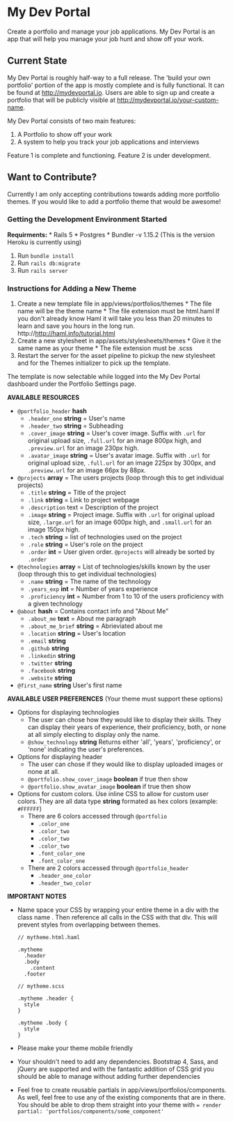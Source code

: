 # My Dev Portal

Create a portfolio and manage your job applications.  My Dev Portal is an app that will help you manage your job hunt and show off your work.

## Current State

My Dev Portal is roughly half-way to a full release.  The 'build your own portfolio' portion of the app is mostly complete and is fully functional.  It can be found at http://mydevportal.io.  Users are able to sign up and create a portfolio that will be publicly visible at http://mydevportal.io/your-custom-name.

My Dev Portal consists of two main features:
  1. A Portfolio to show off your work
  2. A system to help you track your job applications and interviews

Feature 1 is complete and functioning.  Feature 2 is under development.

## Want to Contribute?

Currently I am only accepting contributions towards adding more portfolio themes.  If you would like to add a portfolio theme that would be awesome!

### Getting the Development Environment Started

  **Requirments:**
    * Rails 5
    * Postgres
    * Bundler -v 1.15.2 (This is the version Heroku is currently using)

  1. Run `bundle install`
  2. Run `rails db:migrate`
  3. Run `rails server`

### Instructions for Adding a New Theme

  1. Create a new template file in app/views/portfolios/themes
    * The file name will be the theme name
    * The file extension must be html.haml  If you don't already know Haml it will take you less than 20 minutes to learn and save you hours in the long run. http://http://haml.info/tutorial.html
  2. Create a new stylesheet in app/assets/stylesheets/themes
    * Give it the same name as your theme
    * The file extension must be .scss
  3.  Restart the server for the asset pipeline to pickup the new stylesheet and for the Themes initializer to pick up the template.

  The template is now selectable while logged into the My Dev Portal dashboard under the Portfolio Settings page.

  **AVAILABLE RESOURCES**

  * `@portfolio_header` **hash**
    * `.header_one` **string** = User's name
    * `.header_two` **string** = Subheading
    * `.cover_image` **string** = User's cover image.  Suffix with `.url` for original upload size, `.full.url` for an image 800px high, and `.preview.url` for an image 230px high.
    * `.avatar_image` **string** = User's avatar image.  Suffix with `.url` for original upload size, `.full.url` for an image 225px by 300px, and `.preview.url` for an image 66px by 88px.
  * `@projects` **array** = The users projects (loop through this to get individual projects)
    * `.title` **string** = Title of the project
    * `.link` **string** = Link to project webpage
    * `.description` text = Description of the project
    * `.image` **string** = Project image. Suffix with `.url` for original upload size, `.large.url` for an image 600px high, and `.small.url` for an image 150px high.
    * `.tech` **string** = list of technologies used on the project
    * `.role` **string** = User's role on the project
    * `.order` **int** = User given order.  `@projects` will already be sorted by `.order`
  * `@technologies` **array** = List of technologies/skills known by the user (loop through this to get individual technologies)
    * `.name` **string** = The name of the technology
    * `.years_exp` **int** = Number of years experience
    * `.proficiency` **int** = Number from 1 to 10 of the users proficiency with a given technology
  * `@about` **hash** = Contains contact info and "About Me"
    * `.about_me` **text** = About me paragraph
    * `.about_me_brief` **string** = Abrieviated about me
    * `.location` **string** = User's location
    * `.email` **string**
    * `.github` **string**
    * `.linkedin` **string**
    * `.twitter` **string**
    * `.facebook` **string**
    * `.website` **string**
  * `@first_name` **string** User's first name

  **AVAILABLE USER PREFERENCES** (Your theme must support these options)

  * Options for displaying technologies
    * The user can chose how they would like to display their skills.  They can display their years of experience, their proficiency, both, or none at all simply electing to display only the name.
    * `@show_technology` **string** Returns either 'all', 'years', 'proficiency', or 'none' indicating the user's preferences.
  * Options for displaying header
    * The user can chose if they would like to display uploaded images or none at all.
    * `@portfolio.show_cover_image` **boolean** if true then show
    * `@portfolio.show_avatar_image` **boolean** if true then show
  * Options for custom colors. Use inline CSS to allow for custom user colors.  They are all data type **string** formated as hex colors (example: `#FFFFFF`)  
    * There are 6 colors accessed through `@portfolio`
      * `.color_one`
      * `.color_two`
      * `.color_two`
      * `.color_two`
      * `.font_color_one`
      * `.font_color_one`
    * There are 2 colors accessed through `@portfolio_header`
      * `.header_one_color`
      * `.header_two_color`


  **IMPORTANT NOTES**

  * Name space your CSS by wrapping your entire theme in a div with the class name <your-theme>.  Then reference all calls in the CSS with that div.  This will prevent styles from overlapping between themes.
    ```
    // mytheme.html.haml

    .mytheme
      .header
      .body
        .content
      .footer

    // mytheme.scss

    .mytheme .header {
      style
    }

    .mytheme .body {
      style
    }
    ```

  * Please make your theme mobile friendly
  * Your shouldn't need to add any dependencies.  Bootstrap 4, Sass, and jQuery are supported and with the fantastic addition of CSS grid you should be able to manage without adding further dependencies
  * Feel free to create reusable partials in app/views/portfolios/components.  As well, feel free to use any of the existing components that are in there.  You should be able to drop them straight into your theme with `= render partial: 'portfolios/components/some_component'`

